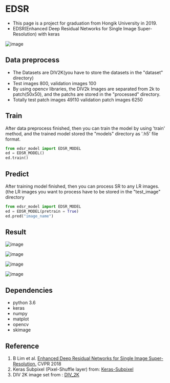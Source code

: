 # EDSR
* This page is a project for graduation from Hongik University in 2019. 
* EDSR(Enhanced Deep Residual Networks for Single Image Super-Resolution) with keras

![image](https://user-images.githubusercontent.com/36150943/68541243-57463d00-03e0-11ea-81d7-29c0299ac610.png)



## Data preprocess 
* The Datasets are DIV2K(you have to store the datasets in the "dataset" directory)
* Test images 800, validation images 100
* By using opencv libraries, the DIV2k Images are separated from 2k to patch(50x50), and the patchs are stored in the "processed" directory.
* Totally test patch images 49110 validation patch images 6250

## Train
After data preprocess finished, then you can train the model by using 'train' method, and the trained model stored the "models" directory as '.h5' file format.

```python
from edsr_model import EDSR_MODEL
ed = EDSR_MODEL()
ed.train()
```

## Predict
After training model finished, then you can process SR to any LR images.(the LR images you want to process have to be stored in the "test_image" directory

```python
from edsr_model import EDSR_MODEL
ed = EDSR_MODEL(pretrain = True)
ed.pred("image_name")
```

## Result

![image](https://user-images.githubusercontent.com/36150943/68541316-582b9e80-03e1-11ea-91c2-d56decb4d597.png)

![image](https://user-images.githubusercontent.com/36150943/68541351-9fb22a80-03e1-11ea-91de-683455ba93b1.png)

![image](https://user-images.githubusercontent.com/36150943/68541422-a3927c80-03e2-11ea-9902-5728d6e29ee4.png)

![image](https://user-images.githubusercontent.com/36150943/68541432-b73de300-03e2-11ea-823a-80755771f490.png)


## Dependencies
* python 3.6
* keras
* numpy
* matplot
* opencv
* skimage

## Reference
1. B Lim et al. [Enhanced Deep Residual Networks for Single Image Super-Resolution.](https://arxiv.org/abs/1707.02921) CVPR 2018
2. Keras Subpixel (Pixel-Shuffle layer) from: [Keras-Subpixel](https://github.com/atriumlts/subpixel/blob/master/keras_subpixel.py)
3. DIV 2K image set from : [DIV_2K](https://data.vision.ee.ethz.ch/cvl/DIV2K/)
